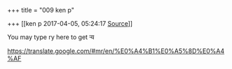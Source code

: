 +++
title = "009 ken p"

+++
[[ken p	2017-04-05, 05:24:17 [Source](https://groups.google.com/g/samskrita/c/M3oeHYUoBd8)]]



You may type ry here to get ऱ्य

<https://translate.google.com/#mr/en/%E0%A4%B1%E0%A5%8D%E0%A4%AF>  

  

